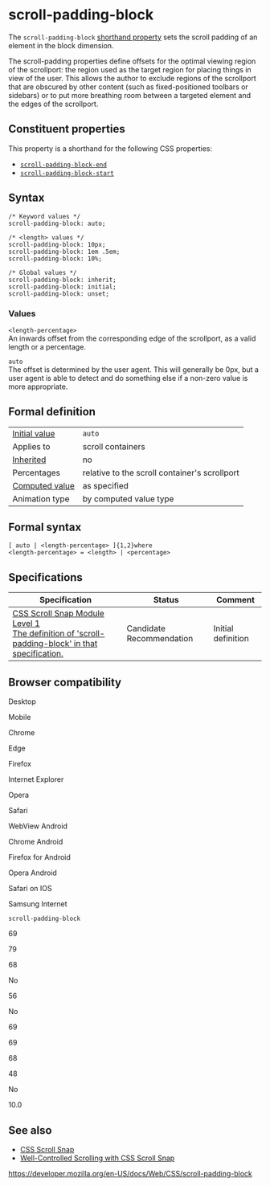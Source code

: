 # scroll-padding-block

The `scroll-padding-block` [shorthand property](shorthand_properties) sets the scroll padding of an element in the block dimension.

The scroll-padding properties define offsets for the optimal viewing region of the scrollport: the region used as the target region for placing things in view of the user. This allows the author to exclude regions of the scrollport that are obscured by other content (such as fixed-positioned toolbars or sidebars) or to put more breathing room between a targeted element and the edges of the scrollport.

## Constituent properties

This property is a shorthand for the following CSS properties:

- [`scroll-padding-block-end`](scroll-padding-block-end)
- [`scroll-padding-block-start`](scroll-padding-block-start)

## Syntax

    /* Keyword values */
    scroll-padding-block: auto;

    /* <length> values */
    scroll-padding-block: 10px;
    scroll-padding-block: 1em .5em;
    scroll-padding-block: 10%;

    /* Global values */
    scroll-padding-block: inherit;
    scroll-padding-block: initial;
    scroll-padding-block: unset;

### Values

`<length-percentage>`  
An inwards offset from the corresponding edge of the scrollport, as a valid length or a percentage.

`auto`  
The offset is determined by the user agent. This will generally be 0px, but a user agent is able to detect and do something else if a non-zero value is more appropriate.

## Formal definition

<table><tbody><tr class="odd"><td><a href="initial_value">Initial value</a></td><td><code>auto</code></td></tr><tr class="even"><td>Applies to</td><td>scroll containers</td></tr><tr class="odd"><td><a href="inheritance">Inherited</a></td><td>no</td></tr><tr class="even"><td>Percentages</td><td>relative to the scroll container's scrollport</td></tr><tr class="odd"><td><a href="computed_value">Computed value</a></td><td>as specified</td></tr><tr class="even"><td>Animation type</td><td>by computed value type</td></tr></tbody></table>

## Formal syntax

    [ auto | <length-percentage> ]{1,2}where
    <length-percentage> = <length> | <percentage>

## Specifications

<table><thead><tr class="header"><th>Specification</th><th>Status</th><th>Comment</th></tr></thead><tbody><tr class="odd"><td><a href="https://drafts.csswg.org/css-scroll-snap-1/#propdef-scroll-padding-block">CSS Scroll Snap Module Level 1<br />
<span class="small">The definition of 'scroll-padding-block' in that specification.</span></a></td><td><span class="spec-cr">Candidate Recommendation</span></td><td>Initial definition</td></tr></tbody></table>

## Browser compatibility

Desktop

Mobile

Chrome

Edge

Firefox

Internet Explorer

Opera

Safari

WebView Android

Chrome Android

Firefox for Android

Opera Android

Safari on IOS

Samsung Internet

`scroll-padding-block`

69

79

68

No

56

No

69

69

68

48

No

10.0

## See also

- [CSS Scroll Snap](css_scroll_snap)
- [Well-Controlled Scrolling with CSS Scroll Snap](https://developers.google.com/web/updates/2018/07/css-scroll-snap)

<a href="https://developer.mozilla.org/en-US/docs/Web/CSS/scroll-padding-block" class="_attribution-link">https://developer.mozilla.org/en-US/docs/Web/CSS/scroll-padding-block</a>
